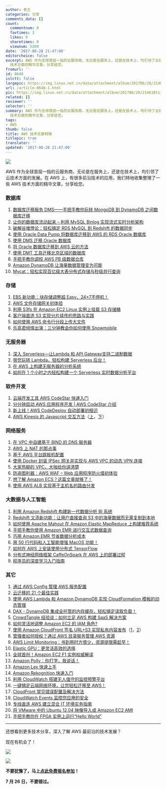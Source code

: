 ```yaml
---
author: 老王
categories: 分享
comments_data: []
count:
  commentnum: 0
  favtimes: 3
  likes: 0
  sharetimes: 0
  viewnum: 5280
date: '2017-06-28 21:47:00'
editorchoice: false
excerpt: AWS 作为全球首屈一指的云服务商，无论是在服务上，还是在技术上，均引领了云技术方面的发展。在 AWS 上，有很多前沿技术的应用，我们特地收集整理了一些  AWS
  技术方面的精华文章，分享给您。
fromurl: ''
id: 8648
islctt: false
largepic: https://img.linux.net.cn/data/attachment/album/201706/28/214618tsjmjpts2s699p2s.jpg
url: /article-8648-1.html
pic: https://img.linux.net.cn/data/attachment/album/201706/28/214618tsjmjpts2s699p2s.jpg.thumb.jpg
related: []
reviewer: ''
selector: ''
summary: AWS 作为全球首屈一指的云服务商，无论是在服务上，还是在技术上，均引领了云技术方面的发展。在 AWS 上，有很多前沿技术的应用，我们特地收集整理了一些  AWS
  技术方面的精华文章，分享给您。
tags:
- AWS
thumb: false
title: AWS 技术文章特辑
titlepic: true
translator: ''
updated: '2017-06-28 21:47:00'
---
```


![](https://img.linux.net.cn/data/attachment/album/201706/28/214618tsjmjpts2s699p2s.jpg)


AWS 作为全球首屈一指的云服务商，无论是在服务上，还是在技术上，均引领了云技术方面的发展。在 AWS 上，有很多前沿技术的应用，我们特地收集整理了一些 AWS 技术方面的精华文章，分享给您。


### 数据库


1. [数据库迁移服务 DMS——手把手教你玩转 MongoDB 到 DynamoDB 之间数据库迁移](https://mp.weixin.qq.com/s/1SLc-7h99OrDjVVmwaAP_w)
2. [让你的数据库流动起来 – 利用 MySQL Binlog 实现流式实时分析架构](https://mp.weixin.qq.com/s/5aiw4phGKwHZkI7eRifs9A)
3. [破解谷堆悖论：轻松搞定 RDS MySQL 到 Redshift 的数据同步](https://mp.weixin.qq.com/s/UY4PLdFRI508RFnEIBjCFQ)
4. [使用 Oracle Data Pump 将数据库迁移到 AWS 的 RDS Oracle 数据库](https://mp.weixin.qq.com/s/x4mP8ssOJ3K5OIvnFK10LA)
5. [使用 DMS 迁移 Oracle 数据库](https://mp.weixin.qq.com/s/76o-JaN3Gg0gT9lG_rZ1MQ)
6. [将 Oracle 数据库迁移到 AWS 云的方法](https://mp.weixin.qq.com/s/obS73TK_g-oKoNs-Yo-iZg)
7. [使用 DMT 工具迁移北京区域的数据库](https://mp.weixin.qq.com/s/hlp1QLGHlJ8KJ3-u7yeseA)
8. [手把手教你调校 AWS PB 级数据仓库](https://mp.weixin.qq.com/s/8CYv_7CtXqAHaeVlrihSmQ)
9. [Amazon DynamoDB 让海量数据管理变为可能](https://mp.weixin.qq.com/s/pk6s8VE_VEjj4wCmkZExcQ)
10. [Mycat：轻松实现百亿级大表分布式存储与秒级并行查询](https://mp.weixin.qq.com/s/Ote_ydlezvRtrEK8HOYMSQ)


### 存储


1. [EBS 新功能：块存储调整超 Easy，24×7不停机！](https://mp.weixin.qq.com/s/MKdUoedQO33nYRgSMYMK1Q)
2. [AWS 文件存储网关初体验](https://mp.weixin.qq.com/s/XVNwckefDlgFu0R_cAQMPg)
3. [利用 S3fs 在 Amazon EC2 Linux 实例上挂载 S3 存储桶](https://mp.weixin.qq.com/s/tgm938pPkkR78Ov1p3dJ-A)
4. [客户端直连 S3 实现分片续传的思路与实践](https://mp.weixin.qq.com/s/yNEr1hiJI2e5TlyMUgLuRA)
5. [如何使用 AWS 命令行分段上传大文件](https://mp.weixin.qq.com/s/fCCWpH9OmGxYD5lNLspk1Q)
6. [乐高君倾情出演：三分钟教会你如何使用 Snowmobile](https://mp.weixin.qq.com/s/7MpoKPPEefT-xcd3JG2w8A)


### 无服务器


1. [深入 Serverless—让Lambda 和 API Gateway支持二进制数据](https://mp.weixin.qq.com/s/oMG-cW-2J0VuLNUBMM3J7Q)
2. [带您玩转 Lambda，轻松构建 Serverless 后台！](https://mp.weixin.qq.com/s/bpajapZkroyrbYjyv6YuCQ)
3. [在 AWS 上构建无服务器的分析系统](https://mp.weixin.qq.com/s/gp5Ngb33MRTtyOr5iP9GMQ)
4. [如何在 1 个小时之内轻松构建一个 Serverless 实时数据分析平台](https://mp.weixin.qq.com/s/0OQ8vfq29awCDcIrL_9qLQ)


### 软件开发


1. [云端开发工具 AWS CodeStar 快速入门](https://mp.weixin.qq.com/s/FqUJJ-hyZr-IU8ao2zEVjw)
2. [分分钟启动 AWS 应用程序开发 | AWS CodeStar 介绍](https://mp.weixin.qq.com/s/pYHuBPvQT64d8hXATBUxuw)
3. [新上线！AWS CodeDeploy 自动部署初相识](https://mp.weixin.qq.com/s/qpVWkD6LcdSv82vAhBTuwg)
4. [AWS Kinesis 的 Javascript 交互方法](https://mp.weixin.qq.com/s/6dPskvAbcX14WwaQnzvkuA)（[上](https://mp.weixin.qq.com/s/6dPskvAbcX14WwaQnzvkuA)，[下](https://mp.weixin.qq.com/s/nTzX8sgHxc43aqnbRQwiPQ)）


### 网络服务


1. [在 VPC 中自建基于 BIND 的 DNS 服务器](https://mp.weixin.qq.com/s/Fvj6tMT8unjRhAKTDe3ANw)
2. [AWS 上 NAT 的那点事](https://mp.weixin.qq.com/s/g0dzyf6lZIDmbNsOLSmZig)
3. [基于 AWS 平台跳板机配置](https://mp.weixin.qq.com/s/sh9brYoQUdkC0YCSbTTyUQ)
4. [使用 Docker 封装 IPSec 网关并实现与 AWS VPC 的动态 VPN 连接](https://mp.weixin.qq.com/s/ZkdgGf4WmN9eHFtyvtFCfw)
5. [大家热聊的 VPC，大咖给你讲清楚](https://mp.weixin.qq.com/s/mQB10w_7z6-gmFgWwrtErQ)
6. [防盗图利器：AWS WAF – Web 应用程序防火墙初体验](http://mp.weixin.qq.com/s/CGe4km_z5E3NIljtJcPWZw)
7. [想了解 Amazon ECS？这篇文章就够了！](https://mp.weixin.qq.com/s/3AaGBHn8OfdKYWA9hLaU9w)
8. [使用 AWS ALB 实现基于主机名的路由分发](https://mp.weixin.qq.com/s/xtGFubplvmzLLFJpMxwsWg)


### 大数据与人工智能


1. [利用 Amazon Redshift 构建新一代数据分析 BI 系统](https://mp.weixin.qq.com/s/_VqGAEerFPL3YvUSBjrmvA)
2. [Redshift 又添新功能：让用户直接查询 S3 中的海量数据而无需复制到本地](https://mp.weixin.qq.com/s/Dm7Gbak3VW9taZOzRkGrRw)
3. [如何使用 Apache Mahout 在 Amazon Elastic MapReduce 上构建推荐系统](http://mp.weixin.qq.com/s/DW9OVoaGNxKP6hOTTNxnaw)
4. [手把手教你使用 Amazon EMR 进行交互式数据查询](https://mp.weixin.qq.com/s/Lb_oMOrlKNTiWg-zG-VB_g)
5. [巧用 Amazon EMR 节省数据分析成本](https://mp.weixin.qq.com/s/eNhNqmB6--t9rmySr97ZbA)
6. [用 50 行代码和人工智能增强 MacOS 功能！](https://mp.weixin.qq.com/s/NuaPzzIYt2VpqNbG_woPyg)
7. [如何在 AWS 上安装使用分布式 TensorFlow](https://mp.weixin.qq.com/s/EzuNVJNPv0VQP91XPIsWrw)
8. [分布式神经网络框架 CaffeOnSpark 在 AWS 上的部署过程](https://mp.weixin.qq.com/s/iqJalr5v0CrKH-IGa_tnGA)
9. [程序员的深度学习入门指南](https://mp.weixin.qq.com/s/MC94MX7kQgR-0RLGMRB2wg)


### 其它


1. [通过 AWS Config 管理 AWS 服务配置](http://mp.weixin.qq.com/s/hod_3dVBsyn5Caa9ZdXObw)
2. [云迁移的 21 个最佳实践](http://mp.weixin.qq.com/s/uTKmjfoReiHwfyZSGhbUAg)
3. [使用 AWS Lambda 和 Amazon DynamoDB 实现 CloudFormation 模板的动态管理](https://mp.weixin.qq.com/s/U-B6OV-kXZVG4vOjr3JEPw)
4. [DAX - DynamoDB 集成全托管的内存缓存，轻松搞定读取负载！](https://mp.weixin.qq.com/s/uRc07jw3t2qUxiy1tLY3bw)
5. [CrowdTangle 经验谈：如何立足 AWS 构建 SaaS 解决方案](https://mp.weixin.qq.com/s/dIzXMid-pMVX2KZRjTMuqA)
6. [如何灵活地调整 Amazon EC2 的 IAM 角色?](https://mp.weixin.qq.com/s/xposBR7maivgC_Ct-nMCoQ)
7. [使用 Amazon CloudFront 签名 URL+S3 实现私有内容发布](https://mp.weixin.qq.com/s/9_o7vSwDP95d8-dGn6xqqQ)（[1](https://mp.weixin.qq.com/s/9_o7vSwDP95d8-dGn6xqqQ)，[2](https://mp.weixin.qq.com/s/fAjYQcO0qKp3eBsJ8ZXDIw)）
8. [管理者如何授权？通过 AWS 目录服务管理 AWS 资源](https://mp.weixin.qq.com/s/KhtAk1SJdzdcbjbktJ3uKw)
9. [AWS Limit Monitoring：书到用时方恨少，资源提限需趁早！](https://mp.weixin.qq.com/s/cXDjyxF69JlKxyQPoYR-hw)
10. [Elastic GPU：更灵活高效的选择](https://mp.weixin.qq.com/s/MB2ugSZXDUiZfDgkKeh5wQ)
11. [全球首创！Amazon EC2 F1 实例权威解读](https://mp.weixin.qq.com/s/Eyql9BTkkP7YWGUnwzzb6Q)
12. [Amazon Polly：你打字，我说话！](https://mp.weixin.qq.com/s/XU8T4iUnATrXIkMlwzrjUg)
13. [Amazon Lex 快速上手](https://mp.weixin.qq.com/s/Tew_jd9FY3r0IBD3jvjR-A)
14. [Amazon Rekognition 快速入门](https://mp.weixin.qq.com/s/-qo4WnlKLJIGPd4NONjOBg)
15. [利用 CloudWatch 搭建无人值守的监控预警平台](https://mp.weixin.qq.com/s/cYcFxEgyoBBkd_zkend3BQ)
16. [一键搞定云端网络环境，让您轻松迁移至 AWS！](https://mp.weixin.qq.com/s/iqOqnEEhilquBA_Ug6eqIA)
17. [CloudFront 常见错误配置及解决方法](https://mp.weixin.qq.com/s/LgYdF3_mTapkE8dBlu5z-g)
18. [CloudWatch Events 监控您应用的安全](https://mp.weixin.qq.com/s/FpEsYTQzuMhD65nCrjr0Jw)
19. [专线直连 AWS 建立混合 IT 环境实务指南](https://mp.weixin.qq.com/s/kbQwcWSk5Lshh7kpc0NaRw)
20. [将 VMware 中的 Ubuntu 12.04 映像导入成 Amazon EC2 AMI](https://mp.weixin.qq.com/s/uH-rX729Fad7K3u-s1ta5Q)
21. [手把手教你在 FPGA 实例上运行“Hello World”](https://mp.weixin.qq.com/s/NkSrIc-90kdULeMvKT0zpA)


 




---


还想看到更多技术分享，深入了解 AWS 最前沿的技术发展？


现在有机会了！ 


![](https://img.linux.net.cn/data/attachment/album/201706/28/213949dbkvbmtyssbaaake.jpg)


![](https://img.linux.net.cn/data/attachment/album/201706/28/214009ynrds94ffnvdaraq.jpg)


 


**不要犹豫了，马上[点此免费报名参加](https://www.awssummit.cn/Login/?trackingCode=linux&invitationCode=channel)！**


**7 月 26 日，不要错过。**